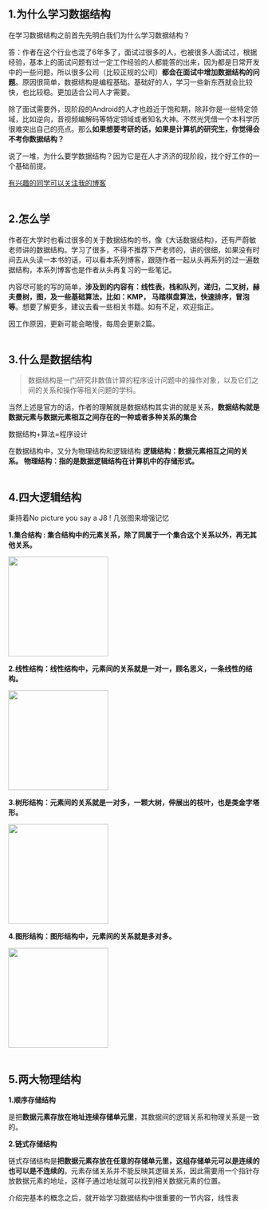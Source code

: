 
## 1.为什么学习数据结构

在学习数据结构之前首先先明白我们为什么学习数据结构？

答：作者在这个行业也混了6年多了，面试过很多的人，也被很多人面试过，根据经验，基本上的面试问题有过一定工作经验的人都能答的出来，因为都是日常开发中的一些问题，所以很多公司（比较正规的公司）**都会在面试中增加数据结构的问题**。原因很简单，数据结构是编程基础。基础好的人，学习一些新东西就会比较快，也比较稳。更加适合公司人才需要。

 除了面试需要外，现阶段的Android的人才也趋近于饱和期，除非你是一些特定领域，比如逆向，音视频编解码等特定领域或者知名大神。不然光凭借一个本科学历很难突出自己的亮点。那么**如果想要考研的话，如果是计算机的研究生，你觉得会不考你数据结构？**

说了一堆，为什么要学数据结构？因为它是在人才济济的现阶段，找个好工作的一个基础前提。

[有兴趣的同学可以关注我的博客](https://blog.csdn.net/u010302765/column/info/38866)
<br/> <br/> 
## 2.怎么学
作者在大学时也看过很多的关于数据结构的书，像《大话数据结构》，还有严蔚敏老师讲的数据结构。学习了很多，不得不推荐下严老师的，讲的很细，如果没有时间去从头读一本书的话，可以看本系列博客，跟随作者一起从头再系列的过一遍数据结构，本系列博客也是作者从头再复习的一些笔记。

内容尽可能的写的简单，**涉及到的内容有：线性表，栈和队列，递归，二叉树，赫夫曼树，图，及一些基础算法，比如：KMP， 马踏棋盘算法，快速排序，冒泡等**。想要了解更多，建议去看一些相关书籍。如有不足，欢迎指正。

因工作原因，更新可能会略慢，每周会更新2篇。
<br/> <br/> 
## 3.什么是数据结构

> 数据结构是一门研究非数值计算的程序设计问题中的操作对象，以及它们之间的关系和操作等相关问题的学科。

当然上述是官方的话，作者的理解就是数据结构其实讲的就是关系，**数据结构就是数据元素与数据元素相互之间存在的一种或者多种关系的集合**

数据结构+算法=程序设计

在数据结构中，又分为物理结构和逻辑结构
**逻辑结构：数据元素相互之间的关系。
物理结构：指的是数据逻辑结构在计算机中的存储形式。** 
 <br/><br/>     
 ## 4.四大逻辑结构
秉持着No picture you say a J8 ! 几张图来增强记忆  

**1.集合结构 : 集合结构中的元素关系，除了同属于一个集合这个关系以外，再无其他关系。**  

<img src="https://img-blog.csdnimg.cn/2019050413484491.png" width="200" hegiht="100" align=center />  

**2.线性结构：线性结构中，元素间的关系就是一对一，顾名思义，一条线性的结构。**  

<img src="https://img-blog.csdnimg.cn/20190504135314952.png" width="200" hegiht="100" align=center />  

**3.树形结构：元素间的关系就是一对多，一颗大树，伸展出的枝叶，也是类金字塔形。**  

<img src="https://img-blog.csdnimg.cn/20190504135559452.png" width="200" hegiht="100" align=center />  

**4.图形结构：图形结构中，元素间的关系就是多对多。**  

<img src="https://img-blog.csdnimg.cn/20190504135817168.png" width="200" hegiht="100" align=center />
<br/> <br/>   

## 5.两大物理结构  

**1.顺序存储结构**  

   是把**数据元素存放在地址连续存储单元里**，其数据间的逻辑关系和物理关系是一致的。
 
**2.链式存储结构**  
   
   链式存储结构是**把数据元素存放在任意的存储单元里，这组存储单元可以是连续的也可以是不连续的**。元素存储关系并不能反映其逻辑关系，因此需要用一个指针存放数据元素的地址，这样子通过地址就可以找到相关数据元素的位置。

介绍完基本的概念之后，就开始学习数据结构中很重要的一节内容，线性表
